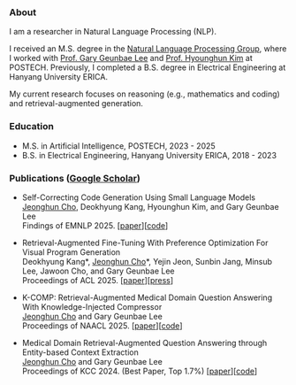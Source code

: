 ### About
I am a researcher in Natural Language Processing (NLP).

I received an M.S. degree in the [Natural Language Processing Group](https://nlp.postech.ac.kr/), where I worked with [Prof. Gary Geunbae Lee](https://sites.google.com/view/gary-geunbae-lee/) and [Prof. Hyounghun Kim](https://hyounghk.github.io/) at POSTECH. Previously, I completed a B.S. degree in Electrical Engineering at Hanyang University ERICA.

My current research focuses on reasoning (e.g., mathematics and coding) and retrieval-augmented generation.

### Education
* M.S. in Artificial Intelligence, POSTECH, 2023 - 2025
* B.S. in Electrical Engineering, Hanyang University ERICA, 2018 - 2023

### Publications ([Google Scholar](https://scholar.google.com/citations?user=PwdC6ewAAAAJ&hl))
* Self-Correcting Code Generation Using Small Language Models<br>
<ins>Jeonghun Cho</ins>, Deokhyung Kang, Hyounghun Kim, and Gary Geunbae Lee<br>
Findings of EMNLP 2025. [[paper](https://arxiv.org/abs/2505.23060)][[code](https://github.com/jeonghun3572/CoCoS)]<br>

* Retrieval-Augmented Fine-Tuning With Preference Optimization For Visual Program Generation<br>
Deokhyung Kang\*, <ins>Jeonghun Cho</ins>\*, Yejin Jeon, Sunbin Jang, Minsub Lee, Jawoon Cho, and Gary Geunbae Lee<br>
Proceedings of ACL 2025. [[paper](https://arxiv.org/abs/2502.16529)][[press](https://www.mk.co.kr/en/business/11345175)]<br>

* K-COMP: Retrieval-Augmented Medical Domain Question Answering With Knowledge-Injected Compressor<br>
<ins>Jeonghun Cho</ins> and Gary Geunbae Lee<br>
Proceedings of NAACL 2025. [[paper](https://aclanthology.org/2025.naacl-long.351/)][[code](https://github.com/jeonghun3572/K-COMP)]<br>

* Medical Domain Retrieval-Augmented Question Answering through Entity-based Context Extraction<br>
<ins>Jeonghun Cho</ins> and Gary Geunbae Lee<br>
Proceedings of KCC 2024. (Best Paper, Top 1.7%) [[paper](https://www.dbpia.co.kr/pdf/pdfView.do?nodeId=NODE11861871)][[code](https://github.com/jeonghun3572/Entity-based-RAG)]<br>